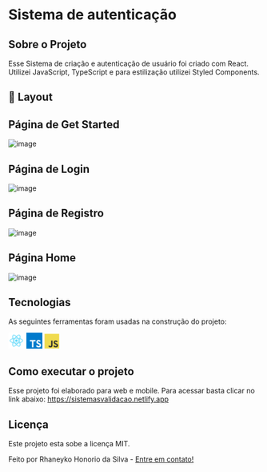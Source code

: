 # Sistema de autenticação

## Sobre o Projeto
  Esse Sistema de criação e autenticação de usuário foi criado com React. Utilizei JavaScript, TypeScript e para estilização utilizei Styled Components.

## 🎨 Layout

## Página de Get Started

![image](https://firebasestorage.googleapis.com/v0/b/signin-signup-auth-d7a7b.appspot.com/o/signin-signupScreenshot1.jpg?alt=media&token=c811cace-3676-4965-ac1f-4749f1bc4818)



## Página de Login

![image](https://firebasestorage.googleapis.com/v0/b/signin-signup-auth-d7a7b.appspot.com/o/signin-signupScreenshot2.jpg?alt=media&token=aa895ca0-5a30-42d6-ba6f-297b28045d41)



## Página de Registro

![image](https://firebasestorage.googleapis.com/v0/b/signin-signup-auth-d7a7b.appspot.com/o/signin-signupScreenshot3.jpg?alt=media&token=c987178d-0976-4acc-b026-aa8d728bf595)



## Página Home
![image](https://firebasestorage.googleapis.com/v0/b/signin-signup-auth-d7a7b.appspot.com/o/signin-signupScreenshot4.jpg?alt=media&token=7cd9e3e9-c97a-438e-97d2-2d07fd9706bf)



## Tecnologias

As seguintes ferramentas foram usadas na construção do projeto:

<code><img height="32" src="https://raw.githubusercontent.com/github/explore/80688e429a7d4ef2fca1e82350fe8e3517d3494d/topics/react/react.png" alt="React"/></code>
<code><img height="32" src="https://raw.githubusercontent.com/github/explore/80688e429a7d4ef2fca1e82350fe8e3517d3494d/topics/typescript/typescript.png" alt="TypeScript"/></code>
<code><img height="30" src="https://github.com/devicons/devicon/blob/master/icons/javascript/javascript-original.svg" alt="JavaScript"/></code>

## Como executar o projeto

Esse projeto foi elaborado para web e mobile.
Para acessar basta clicar no link abaixo: 
https://sistemasvalidacao.netlify.app


## Licença

Este projeto esta sobe a licença MIT.

Feito por Rhaneyko Honorio da Silva - [Entre em contato!](https://www.linkedin.com/in/rhaneyko/)
